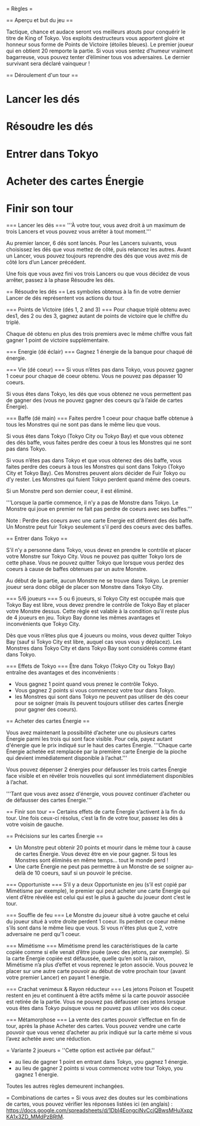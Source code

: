 = Règles =

== Aperçu et but du jeu ==

Tactique, chance et audace seront vos meilleurs atouts pour conquérir le titre de King of Tokyo.
Vos exploits destructeurs vous apportent gloire et honneur sous forme de Points de Victoire (étoiles bleues). Le premier joueur qui en obtient 20 remporte la partie.
Si vous vous sentez d’humeur vraiment bagarreuse, vous pouvez tenter d’éliminer tous vos adversaires. Le dernier survivant sera déclaré vainqueur !

== Déroulement d'un tour ==
# Lancer les dés
# Résoudre les dés
# Entrer dans Tokyo
# Acheter des cartes Énergie
# Finir son tour

=== Lancer les dés ===
'''À votre tour, vous avez droit à un maximum de trois Lancers et vous pouvez vous arrêter à tout moment.'''

Au premier lancer, 6 dés sont lancés. Pour les Lancers suivants, vous choisissez les dés que vous mettez de côté, puis relancez les autres. Avant un Lancer, vous pouvez toujours reprendre des dés que vous avez mis de côté lors d’un Lancer précédent.

Une fois que vous avez fini vos trois Lancers ou que vous décidez de vous arrêter, passez à la phase Résoudre les dés.

== Résoudre les dés ==
Les symboles obtenus à la fin de votre dernier Lancer de dés représentent vos actions du tour.

=== Points de Victoire (dés 1, 2 and 3) ===
Pour chaque triplé obtenu avec des1, des 2 ou des 3, gagnez autant de points de victoire que le chiffre du triplé.

Chaque dé obtenu en plus des trois premiers avec le même chiffre vous fait gagner 1 point de victoire supplémentaire.

=== Energie (dé éclair) ===
Gagnez 1 énergie de la banque pour chaqué dé énergie.

=== Vie (dé coeur) ===
Si vous n’êtes pas dans Tokyo, vous pouvez gagner 1 coeur pour chaque dé coeur obtenu. Vous ne pouvez pas dépasser 10 coeurs.

Si vous êtes dans Tokyo, les dés que vous obtenez ne vous permettent pas de gagner des (vous ne pouvez gagner des coeurs qu'à l’aide de cartes Énergie).

=== Baffe (dé main) ===
Faites perdre 1 coeur pour chaque baffe obtenue à tous les Monstres qui ne sont pas dans le même lieu que vous.

Si vous êtes dans Tokyo (Tokyo City ou Tokyo Bay) et que vous obtenez des dés baffe, vous faites perdre des coeur à tous les Monstres qui ne sont pas dans Tokyo.

Si vous n’êtes pas dans Tokyo et que vous obtenez des dés baffe, vous faites perdre des coeurs à tous les Monstres qui sont dans Tokyo (Tokyo City et Tokyo Bay). Ces Monstres peuvent alors décider de Fuir Tokyo ou d’y rester. Les Monstres qui fuient Tokyo perdent quand même des coeurs.

Si un Monstre perd son dernier coeur, il est éliminé.


'''Lorsque la partie commence, il n’y a pas de Monstre dans Tokyo. Le Monstre qui joue en premier ne fait pas perdre de coeurs avec ses baffes.'''

Note : Perdre des coeurs avec une carte Energie est différent des dés baffe. Un Monstre peut fuir Tokyo seulement s'il perd des coeurs avec des baffes.

== Entrer dans Tokyo ==

S’il n’y a personne dans Tokyo, vous devez en prendre le contrôle et placer votre Monstre sur Tokyo City.
Vous ne pouvez pas quitter Tokyo lors de cette phase. Vous ne pouvez quitter Tokyo que lorsque vous perdez des coeurs à cause de baffes obtenues par un autre Monstre.

Au début de la partie, aucun Monstre ne se trouve dans Tokyo. Le premier joueur sera donc obligé de placer son Monstre dans Tokyo City.

=== 5/6 joueurs ===
5 ou 6 joueurs, si Tokyo City est occupée mais que Tokyo Bay est libre, vous devez prendre le contrôle de Tokyo Bay et placer votre Monstre dessus. Cette règle est valable à la condition qu’il reste plus de 4 joueurs en jeu. Tokyo Bay donne les mêmes avantages et inconvénients que Tokyo City.

Dès que vous n’êtes plus que 4 joueurs ou moins, vous devez quitter Tokyo Bay (sauf si Tokyo City est libre, auquel cas vous vous y déplacez).
Les Monstres dans Tokyo City et dans Tokyo Bay sont considérés comme étant dans Tokyo.

=== Effets de Tokyo  ===
Être dans Tokyo (Tokyo City ou Tokyo Bay) entraîne des avantages et des inconvénients :
* Vous gagnez 1 point quand vous prenez le contrôle Tokyo.
* Vous gagnez 2 points si vous commencez votre tour dans Tokyo.
* les Monstres qui sont dans Tokyo ne peuvent pas utiliser de dés coeur pour se soigner (mais ils peuvent toujours utiliser des cartes Énergie pour gagner des coeurs).

== Acheter des cartes Énergie ==

Vous avez maintenant la possibilité d’acheter une ou plusieurs cartes Énergie parmi les trois qui sont face visible. Pour cela, payez autant d'énergie que le prix indiqué sur le haut des cartes Énergie.
'''Chaque carte Énergie achetée est remplacée par la première carte Énergie de la pioche qui devient immédiatement disponible à l’achat.'''

Vous pouvez dépenser 2 énergies pour défausser les trois cartes Énergie face visible et en révéler trois nouvelles qui sont immédiatement disponibles à  l’achat.

'''Tant que vous avez assez d'énergie, vous pouvez continuer d’acheter ou de défausser des cartes Énergie.'''

== Finir son tour ==
Certains effets de carte Énergie s’activent à la fin du tour. Une fois ceux-ci résolus, c’est la fin de votre tour, passez les dés à votre voisin de gauche.

== Précisions sur les cartes Énergie ==
* Un Monstre peut obtenir 20 points et mourir dans le même tour à cause de cartes Énergie. Vous devez être en vie pour gagner. Si tous les Monstres sont éliminés en même temps… tout le monde perd !
* Une carte Énergie ne peut pas permettre à un Monstre de se soigner au-delà de 10 coeurs, sauf si un pouvoir le précise.

=== Opportuniste ===
S’il y a deux Opportuniste en jeu (s’il est copié par Mimétisme par exemple), le premier qui peut acheter une carte Énergie qui vient d’être révélée est celui qui est le plus à gauche du joueur dont c’est le tour.

=== Souffle de feu ===
Le Monstre du joueur situé à votre gauche et celui du joueur situé à votre droite perdent 1 coeur. Ils perdent ce coeur même s’ils sont dans le même lieu que vous. Si vous n'êtes plus que 2, votre adversaire ne perd qu'1 coeur.

=== Mimétisme ===
Mimétisme prend les caractéristiques de la carte copiée comme si elle venait d’être jouée (avec des jetons, par exemple). Si la carte Énergie copiée est défaussée, quelle qu’en soit la raison, Mimétisme n’a plus d’effet et vous reprenez le jeton associé. Vous pouvez le placer sur une autre carte pouvoir au début de votre prochain tour (avant votre premier Lancer) en payant 1 énergie.

=== Crachat venimeux & Rayon réducteur ===
Les jetons Poison et Toupetit restent en jeu et continuent à être actifs même si la carte pouvoir associée est retirée de la partie. Vous ne pouvez pas défausser ces jetons lorsque vous êtes dans Tokyo puisque vous ne pouvez pas utiliser vos dés coeur.

=== Métamorphose ===
La vente des cartes pouvoir s’effectue en fin de tour, après la phase Acheter des cartes. Vous pouvez vendre une carte pouvoir que vous venez d’acheter au prix indiqué sur la carte même si vous l’avez achetée avec une réduction.

= Variante 2 joueurs =
''Cette option est activée par défaut.''

* au lieu de gagner 1 point en entrant dans Tokyo, you gagnez 1 énergie.
* au lieu de gagner 2 points si vous commencez votre tour Tokyo, you gagnez 1 énergie.

Toutes les autres règles demeurent inchangées.

= Combinations de cartes =
Si vous avez des doutes sur les combinations de cartes, vous pouvez vérifier les réponses listées ici (en anglais) : https://docs.google.com/spreadsheets/d/1DbI4EongciNvCcjQBwsMHuXxpzKA1x3ZD_MMdPzBRtM.
